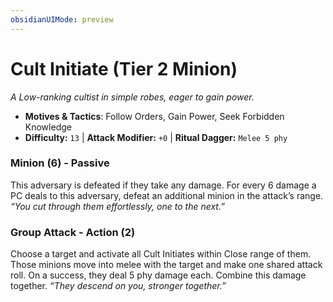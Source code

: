 ```yaml
---
obsidianUIMode: preview
---
```

# Cult Initiate (Tier 2 Minion)

*A Low-ranking cultist in simple robes, eager to gain power.*

- **Motives & Tactics**: Follow Orders, Gain Power, Seek Forbidden Knowledge
- **Difficulty:** `13` | **Attack Modifier:** `+0` | **Ritual Dagger:** `Melee 5 phy`


### Minion (6) - Passive

This adversary is defeated if they take any damage. For every 6 damage a PC deals to this adversary, defeat an additional minion in the attack’s range. *“You cut through them effortlessly, one to the next.”*

### Group Attack - Action (2)

Choose a target and activate all Cult Initiates within Close range of them. Those minions move into melee with the target and make one shared attack roll. On a success, they deal 5 phy damage each. Combine this damage together. *“They descend on you, stronger together.”*
